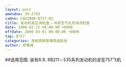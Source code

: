 ```yaml
---
layout: post
amendno: 39-2793
cadno: CAD2000-B757-02
title: 发动机高压涡轮盘--冷却空气孔的涡流检查
date: 2000-02-21 00:00:00 +0800
effdate: 2000-03-01 00:00:00 +0800
tag: B757
categories: 民航西南管理局适航处
author: 郑雪峰
---
```


##适用范围:
装有R.R. RB211－535系列发动机的波音757飞机

